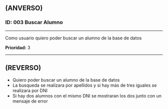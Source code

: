 ## (ANVERSO)
### ID: 003 Buscar Alumno
---

Como usuario quiero poder buscar un alumno de la base de datos 

**Prioridad:** 3

---
## (REVERSO)
* Quiero poder buscar un alumno de la base de datos
* La busqueda se realizara por apellidos y si hay más de tres iguales se realizara por DNI
* Si hay dos alumnos con el mismo DNI se mostraran los dos junto con un mensaje de error